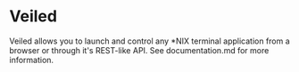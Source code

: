 Veiled
======

Veiled allows you to launch and control any *NIX terminal application from a browser or through it's REST-like API. See documentation.md for more information.
